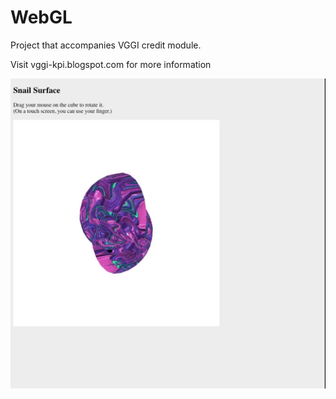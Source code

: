 # WebGL

Project that accompanies VGGI credit module.

Visit vggi-kpi.blogspot.com for more information

![alt text](https://raw.githubusercontent.com/minishmek/Labs_Vggi/CGW/cgw%20demo.gif)
